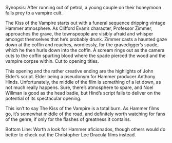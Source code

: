 Synopsis: After running out of petrol, a young couple on their honeymoon falls prey to a vampire cult.

The Kiss of the Vampire starts out with a funeral sequence dripping vintage Hammer atmosphere.  As Clifford Evan’s character, Professor Zimmer, approaches the grave, the townspeople are visibly afraid and whisper amongst themselves that he’s probably drunk.  Zimmer casts a haunted gaze down at the coffin and reaches, wordlessly, for the gravedigger’s spade, which he then hurls down into the coffin.  A scream rings out as the camera cuts to the coffin spurting blood where the spade pierced the wood and the vampire corpse within.  Cut to opening titles.

This opening and the rather creative ending are the highlights of John Elder’s script.  Elder being a pseudonym for Hammer producer Anthony Hinds.  Unfortunately, the middle of the film is something of a let down, as not much really happens.  Sure, there’s atmosphere to spare, and Noel Willman is good as the head badie, but Hind’s script fails to deliver on the potential of its spectacular opening.

This isn’t to say The Kiss of the Vampire is a total burn.  As Hammer films go, it’s somewhat middle of the road, and definitely worth watching for fans of the genre, if only for the flashes of greatness it contains.

Bottom Line: Worth a look for Hammer aficionados, though others would do better to check out the Christopher Lee Dracula films instead.